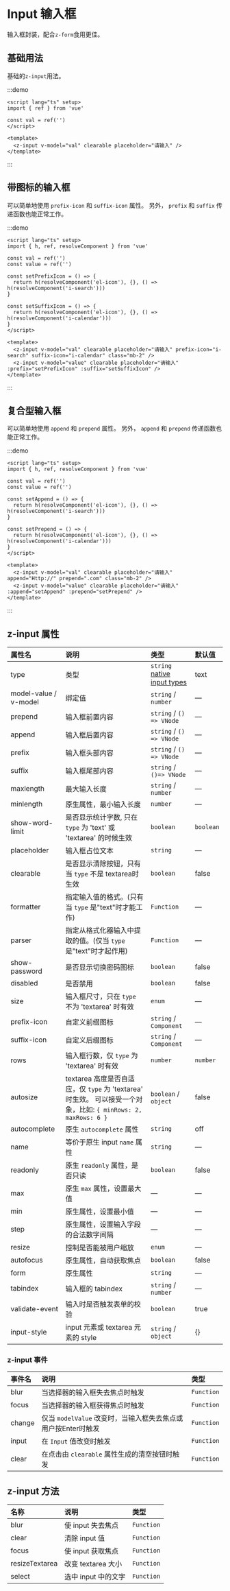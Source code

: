 # Input 输入框

输入框封装，配合`z-form`食用更佳。

## 基础用法

基础的`z-input`用法。

:::demo

```vue
<script lang="ts" setup>
import { ref } from 'vue'

const val = ref('')
</script>

<template>
  <z-input v-model="val" clearable placeholder="请输入" />
</template>
```

:::

## 带图标的输入框

可以简单地使用 `prefix-icon` 和 `suffix-icon` 属性。 另外， `prefix` 和 `suffix` 传递函数也能正常工作。

:::demo

```vue
<script lang="ts" setup>
import { h, ref, resolveComponent } from 'vue'

const val = ref('')
const value = ref('')

const setPrefixIcon = () => {
  return h(resolveComponent('el-icon'), {}, () => h(resolveComponent('i-search')))
}

const setSuffixIcon = () => {
  return h(resolveComponent('el-icon'), {}, () => h(resolveComponent('i-calendar')))
}
</script>

<template>
  <z-input v-model="val" clearable placeholder="请输入" prefix-icon="i-search" suffix-icon="i-calendar" class="mb-2" />
  <z-input v-model="value" clearable placeholder="请输入" :prefix="setPrefixIcon" :suffix="setSuffixIcon" />
</template>
```

:::

## 复合型输入框

可以简单地使用 `append` 和 `prepend` 属性。 另外， `append` 和 `prepend` 传递函数也能正常工作。

:::demo

```vue
<script lang="ts" setup>
import { h, ref, resolveComponent } from 'vue'

const val = ref('')
const value = ref('')

const setAppend = () => {
  return h(resolveComponent('el-icon'), {}, () => h(resolveComponent('i-search')))
}

const setPrepend = () => {
  return h(resolveComponent('el-icon'), {}, () => h(resolveComponent('i-calendar')))
}
</script>

<template>
  <z-input v-model="val" clearable placeholder="请输入" append="Http://" prepend=".com" class="mb-2" />
  <z-input v-model="value" clearable placeholder="请输入" :append="setAppend" :prepend="setPrepend" />
</template>
```

:::

## z-input 属性

| 属性名                | 说明                                                         | 类型                                                         | 默认值    |
| :-------------------- | :----------------------------------------------------------- | :----------------------------------------------------------- | :-------- |
| type                  | 类型                                                         | `string` [native input types](https://developer.mozilla.org/en-US/docs/Web/HTML/Element/input#Form__types) | text      |
| model-value / v-model | 绑定值                                                       | `string` / `number`                                          | —         |
| prepend | 输入框前置内容                                                       | `string` / `() => VNode`                                          | —         |
| append | 输入框后置内容                                                       | `string` / `() => VNode`                                          | —         |
| prefix | 输入框头部内容                                                       | `string` / `() => VNode`                                          | —         |
| suffix | 输入框尾部内容                                                       | `string` / `()=> VNode`                                          | —         |
| maxlength             | 最大输入长度                                                 | `string` / `number`                                          | —         |
| minlength             | 原生属性，最小输入长度                                       | `number`                                                     | —         |
| show-word-limit       | 是否显示统计字数, 只在 `type` 为 'text' 或 'textarea' 的时候生效 | `boolean`                                                    | `boolean` |
| placeholder           | 输入框占位文本                                               | `string`                                                     | —         |
| clearable             | 是否显示清除按钮，只有当 `type` 不是 textarea时生效          | `boolean`                                                    | false     |
| formatter             | 指定输入值的格式。(只有当 `type` 是"text"时才能工作)         | `Function`                                                   | —         |
| parser                | 指定从格式化器输入中提取的值。(仅当 `type` 是"text"时才起作用) | `Function`                                                   | —         |
| show-password         | 是否显示切换密码图标                                         | `boolean`                                                    | false     |
| disabled              | 是否禁用                                                     | `boolean`                                                    | false     |
| size                  | 输入框尺寸，只在 `type` 不为 'textarea' 时有效               | `enum`                                                       | —         |
| prefix-icon           | 自定义前缀图标                                               | `string` / `Component`                                       | —         |
| suffix-icon           | 自定义后缀图标                                               | `string` / `Component`                                       | —         |
| rows                  | 输入框行数，仅 `type` 为 'textarea' 时有效                   | `number`                                                     | `number`  |
| autosize              | textarea 高度是否自适应，仅 `type` 为 'textarea' 时生效。 可以接受一个对象，比如: `{ minRows: 2, maxRows: 6 }` | `boolean` / `object`                                         | false     |
| autocomplete          | 原生 `autocomplete` 属性                                     | `string`                                                     | off       |
| name                  | 等价于原生 input `name` 属性                                 | `string`                                                     | —         |
| readonly              | 原生 `readonly` 属性，是否只读                              | `boolean`                                                    | false     |
| max                   | 原生 `max` 属性，设置最大值                                  | —                                                            | —         |
| min                   | 原生属性，设置最小值                                         | —                                                            | —         |
| step                  | 原生属性，设置输入字段的合法数字间隔                         | —                                                            | —         |
| resize                | 控制是否能被用户缩放                                         | `enum`                                                       | —         |
| autofocus             | 原生属性，自动获取焦点                                       | `boolean`                                                    | false     |
| form                  | 原生属性                                                     | `string`                                                     | —         |
| tabindex              | 输入框的 tabindex                                            | `string` / `number`                                          | —         |
| validate-event        | 输入时是否触发表单的校验                                     | `boolean`                                                    | true      |
| input-style           | input 元素或 textarea 元素的 style                           | `string` / `object`                                          | {}        |

### z-input 事件

| 事件名 | 说明                                                        | 类型       |
| :----- | :---------------------------------------------------------- | :--------- |
| blur   | 当选择器的输入框失去焦点时触发                              | `Function` |
| focus  | 当选择器的输入框获得焦点时触发                              | `Function` |
| change | 仅当 `modelValue` 改变时，当输入框失去焦点或用户按Enter时触发 | `Function` |
| input  | 在 `Input` 值改变时触发                                       | `Function` |
| clear  | 在点击由 `clearable` 属性生成的清空按钮时触发               | `Function` |

## z-input 方法

| 名称           | 说明                       | 类型       |
| :------------- | :------------------------- | :--------- |
| blur           | 使 input 失去焦点          | `Function` |
| clear          | 清除 input 值              | `Function` |
| focus          | 使 input 获取焦点          | `Function` |
| resizeTextarea | 改变 textarea 大小         | `Function` |
| select         | 选中 input 中的文字        | `Function` |
